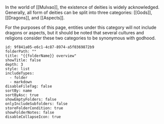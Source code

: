 In the world of [[Mulvao]], the existence of deities is widely acknowledged. Generally, all form of deities can be split into three categories: [[Gods]], [[Dragons]], and [[Aspects]]. 

For the purposes of this page, entities under this category will not include dragons or aspects, but it should be noted that several cultures and religions consider these two categories to be synonymous with godhood.

```folder-overview
id: 9f841a05-e6c1-4c87-8974-a5f0369872b9
folderPath: ""
title: "{{folderName}} overview"
showTitle: false
depth: 3
style: list
includeTypes:
  - folder
  - markdown
disableFileTag: false
sortBy: name
sortByAsc: true
showEmptyFolders: false
onlyIncludeSubfolders: false
storeFolderCondition: true
showFolderNotes: false
disableCollapseIcon: true
```
